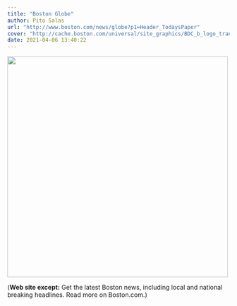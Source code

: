 ```yaml
---
title: "Boston Globe"
author: Pito Salas
url: "http://www.boston.com/news/globe?p1=Header_TodaysPaper" 
cover: "http://cache.boston.com/universal/site_graphics/BDC_b_logo_transparent_background_og.jpg" 
date: 2021-04-06 13:40:22
---
```

<img src=http://cache.boston.com/universal/site_graphics/BDC_b_logo_transparent_background_og.jpg width="500">



(**Web site except:** Get the latest Boston news, including local and national breaking headlines. Read more on Boston.com.) 
